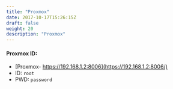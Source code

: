 ```yaml
---
title: "Proxmox"
date: 2017-10-17T15:26:15Z
draft: false
weight: 20
description: "Proxmox"
---
```


#### Proxmox ID:
- [Proxmox- https://192.168.1.2:8006](https://192.168.1.2:8006/)
- ID: `root`
- PWD: `password`

